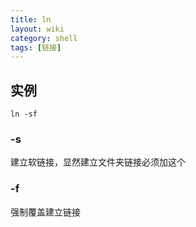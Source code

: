 ```yaml
---
title: ln
layout: wiki
category: shell
tags: [链接]
---
```


## 实例

~~~
ln -sf
~~~

### -s

建立软链接，显然建立文件夹链接必须加这个

### -f

强制覆盖建立链接

